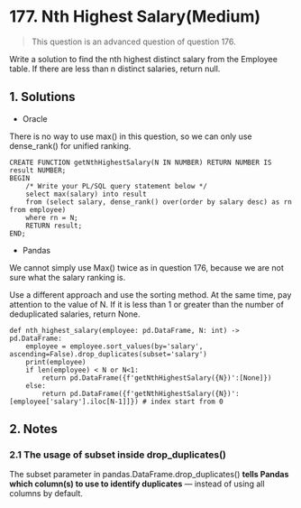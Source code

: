 # 177. Nth Highest Salary(Medium)


> This question is an advanced question of question 176.

Write a solution to find the nth highest distinct salary from the Employee table. If there are less than n distinct salaries, return null.


## 1. Solutions


- Oracle

There is no way to use max() in this question, so we can only use dense_rank() for unified ranking.


    CREATE FUNCTION getNthHighestSalary(N IN NUMBER) RETURN NUMBER IS
    result NUMBER;
    BEGIN
        /* Write your PL/SQL query statement below */
        select max(salary) into result
        from (select salary, dense_rank() over(order by salary desc) as rn from employee)
        where rn = N;
        RETURN result;
    END;




- Pandas

We cannot simply use Max() twice as in question 176, because we are not sure what the salary ranking is.  

Use a different approach and use the sorting method. At the same time, pay attention to the value of N. If it is less than 1 or greater than the number of deduplicated salaries, return None.


    def nth_highest_salary(employee: pd.DataFrame, N: int) -> pd.DataFrame:
        employee = employee.sort_values(by='salary', ascending=False).drop_duplicates(subset='salary')
        print(employee)
        if len(employee) < N or N<1:
            return pd.DataFrame({f'getNthHighestSalary({N})':[None]})
        else:
            return pd.DataFrame({f'getNthHighestSalary({N})':[employee['salary'].iloc[N-1]]}) # index start from 0


## 2. Notes

### 2.1 The usage of subset inside drop_duplicates()  
The subset parameter in pandas.DataFrame.drop_duplicates() **tells Pandas which column(s) to use to identify duplicates** — instead of using all columns by default.

